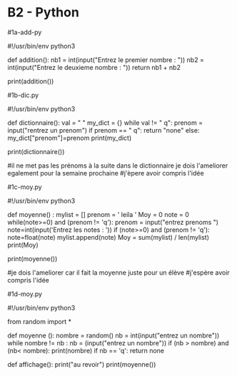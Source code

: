 # B2 - Python 

#1a-add-py

#!/usr/bin/env python3
 
def addition():
    nb1 = int(input("Entrez le premier nombre : "))
    nb2 = int(input("Entrez le deuxieme nombre : "))
    return nb1 + nb2
 
print(addition())


#1b-dic.py

#!/usr/bin/env python3


def dictionnaire():
  val = " "
  my_dict = {} 
  while val != " q":
    prenom = input("rentrez un prenom")
    if prenom == " q":
      return "none"
    else:
      my_dict["prenom"]=prenom
      print(my_dict)

print(dictionnaire())

#il ne met pas les prénoms à la suite dans le dictionnaire je dois l'ameliorer egalement pour la semaine prochaine 
#j'èpere avoir compris l'idée



#1c-moy.py

#!/usr/bin/env python3

def moyenne() : 
   mylist = []
   prenom = ' leila '
   Moy = 0
   note = 0
   while(note>=0) and (prenom != 'q'):
       prenom = input("entrez prenoms ")
       note=int(input('Entrez les notes : '))
       if (note>=0) and (prenom != 'q'):
           note=float(note)
           mylist.append(note)
           Moy = sum(mylist) / len(mylist)
           print(Moy)

print(moyenne())

#je dois l'ameliorer car il fait la moyenne juste pour un élève 
#j'espère avoir compris l'idée 



#1d-moy.py

#!/usr/bin/env python3

from random import *

def moyenne ():
nombre = random() 
nb = int(input("entrez un nombre"))
while nombre != nb :
    nb = (input("entrez un nombre"))
    if (nb > nombre) and (nb< nombre):
        print(nombre)
    if nb == 'q':
        return none 


def affichage():
    print("au revoir")
    print(moyenne())




